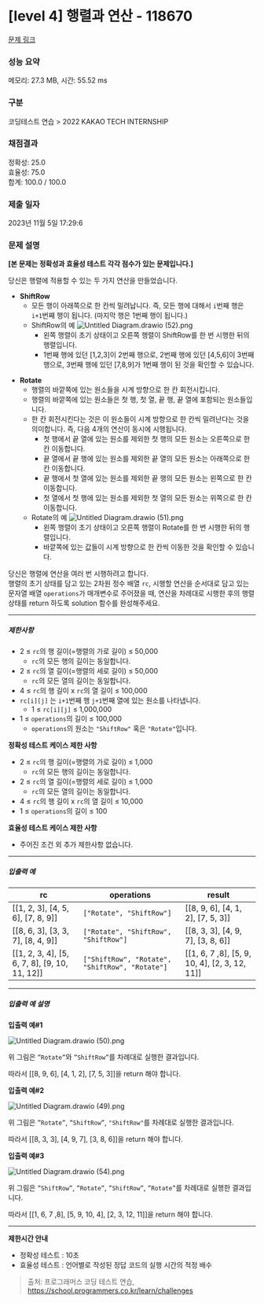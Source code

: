 # [level 4] 행렬과 연산 - 118670 

[문제 링크](https://school.programmers.co.kr/learn/courses/30/lessons/118670) 

### 성능 요약

메모리: 27.3 MB, 시간: 55.52 ms

### 구분

코딩테스트 연습 > 2022 KAKAO TECH INTERNSHIP

### 채점결과

정확성: 25.0<br/>효율성: 75.0<br/>합계: 100.0 / 100.0

### 제출 일자

2023년 11월 5일 17:29:6

### 문제 설명

<p><strong>[본 문제는 정확성과 효율성 테스트 각각 점수가 있는 문제입니다.]</strong></p>

<p>당신은 행렬에 적용할 수 있는 두 가지 연산을 만들었습니다.</p>

<ul>
<li><strong>ShiftRow</strong>

<ul>
<li>모든 행이 아래쪽으로 한 칸씩 밀려납니다.
즉, 모든 행에 대해서 <code>i</code>번째 행은 <code>i+1</code>번째 행이 됩니다. (마지막 행은 1번째 행이 됩니다.)</li>
<li>ShiftRow의 예
<img src="https://grepp-programmers.s3.ap-northeast-2.amazonaws.com/files/production/adc18f4a-5a51-40eb-9b57-997efbf27e96/Untitled%20Diagram.drawio%20%2852%29.png" title="" alt="Untitled Diagram.drawio (52).png">

<ul>
<li>왼쪽 행렬이 초기 상태이고 오른쪽 행렬이 ShiftRow를 한 번 시행한 뒤의 행렬입니다.</li>
<li>1번째 행에 있던 [1,2,3]이 2번째 행으로, 2번째 행에 있던 [4,5,6]이 3번째 행으로, 3번째 행에 있던 [7,8,9]가 1번째 행이 된 것을 확인할 수 있습니다.</li>
</ul></li>
</ul></li>
</ul>

<ul>
<li><strong>Rotate</strong>

<ul>
<li>행렬의 바깥쪽에 있는 원소들을 시계 방향으로 한 칸 회전시킵니다.</li>
<li>행렬의 바깥쪽에 있는 원소들은 첫 행, 첫 열, 끝 행, 끝 열에 포함되는 원소들입니다.</li>
<li>한 칸 회전시킨다는 것은 이 원소들이 시계 방향으로 한 칸씩 밀려난다는 것을 의미합니다.
즉, 다음 4개의 연산이 동시에 시행됩니다.

<ul>
<li>첫 행에서 끝 열에 있는 원소를 제외한 첫 행의 모든 원소는 오른쪽으로 한 칸 이동합니다.</li>
<li>끝 열에서 끝 행에 있는 원소를 제외한 끝 열의 모든 원소는 아래쪽으로 한 칸 이동합니다.</li>
<li>끝 행에서 첫 열에 있는 원소를 제외한 끝 행의 모든 원소는 왼쪽으로 한 칸 이동합니다.</li>
<li>첫 열에서 첫 행에 있는 원소를 제외한 첫 열의 모든 원소는 위쪽으로 한 칸 이동합니다.</li>
</ul></li>
<li>Rotate의 예
<img src="https://grepp-programmers.s3.ap-northeast-2.amazonaws.com/files/production/a03423c4-60fa-4841-a4e7-271be6202484/Untitled%20Diagram.drawio%20%2851%29.png" title="" alt="Untitled Diagram.drawio (51).png">

<ul>
<li>왼쪽 행렬이 초기 상태이고 오른쪽 행렬이 Rotate를 한 번 시행한 뒤의 행렬입니다.</li>
<li>바깥쪽에 있는 값들이 시계 방향으로 한 칸씩 이동한 것을 확인할 수 있습니다.</li>
</ul></li>
</ul></li>
</ul>

<p>당신은 행렬에 연산을 여러 번 시행하려고 합니다.<br>
행렬의 초기 상태를 담고 있는 2차원 정수 배열 <code>rc</code>, 시행할 연산을 순서대로 담고 있는 문자열 배열 <code>operations</code>가 매개변수로 주어졌을 때, 연산을 차례대로 시행한 후의 행렬 상태를 return 하도록 solution 함수를 완성해주세요.</p>

<hr>

<h5>제한사항</h5>

<ul>
<li>2 ≤ <code>rc</code>의 행 길이(=행렬의 가로 길이) ≤ 50,000

<ul>
<li><code>rc</code>의 모든 행의 길이는 동일합니다.</li>
</ul></li>
<li>2 ≤ <code>rc</code>의 열 길이(=행렬의 세로 길이) ≤ 50,000

<ul>
<li><code>rc</code>의 모든 열의 길이는 동일합니다.</li>
</ul></li>
<li>4 ≤ <code>rc</code>의 행 길이 x <code>rc</code>의 열 길이 ≤ 100,000</li>
<li><code>rc[i][j]</code> 는 <code>i+1</code>번째 행 <code>j+1</code>번째 열에 있는 원소를 나타냅니다.

<ul>
<li>1 ≤ <code>rc[i][j]</code> ≤ 1,000,000</li>
</ul></li>
<li>1 ≤ <code>operations</code>의 길이 ≤ 100,000

<ul>
<li><code>operations</code>의 원소는 <code>"ShiftRow"</code> 혹은 <code>"Rotate"</code>입니다.</li>
</ul></li>
</ul>

<p><strong>정확성 테스트 케이스 제한 사항</strong></p>

<ul>
<li>2 ≤ <code>rc</code>의 행 길이(=행렬의 가로 길이) ≤ 1,000

<ul>
<li><code>rc</code>의 모든 행의 길이는 동일합니다.</li>
</ul></li>
<li>2 ≤ <code>rc</code>의 열 길이(=행렬의 세로 길이) ≤ 1,000

<ul>
<li><code>rc</code>의 모든 열의 길이는 동일합니다.</li>
</ul></li>
<li>4 ≤ <code>rc</code>의 행 길이 x <code>rc</code>의 열 길이 ≤ 10,000</li>
<li>1 ≤ <code>operations</code>의 길이 ≤ 100</li>
</ul>

<p><strong>효율성 테스트 케이스 제한 사항</strong></p>

<ul>
<li>주어진 조건 외 추가 제한사항 없습니다.</li>
</ul>

<hr>

<h5>입출력 예</h5>
<table class="table">
        <thead><tr>
<th>rc</th>
<th>operations</th>
<th>result</th>
</tr>
</thead>
        <tbody><tr>
<td>[[1, 2, 3], [4, 5, 6], [7, 8, 9]]</td>
<td><code>["Rotate", "ShiftRow"]</code></td>
<td>[[8, 9, 6], [4, 1, 2], [7, 5, 3]]</td>
</tr>
<tr>
<td>[[8, 6, 3], [3, 3, 7], [8, 4, 9]]</td>
<td><code>["Rotate", "ShiftRow", "ShiftRow"]</code></td>
<td>[[8, 3, 3], [4, 9, 7], [3, 8, 6]]</td>
</tr>
<tr>
<td>[[1, 2, 3, 4], [5, 6, 7, 8], [9, 10, 11, 12]]</td>
<td><code>["ShiftRow", "Rotate", "ShiftRow", "Rotate"]</code></td>
<td>[[1, 6, 7 ,8], [5, 9, 10, 4], [2, 3, 12, 11]]</td>
</tr>
</tbody>
      </table>
<hr>

<h5>입출력 예 설명</h5>

<p><strong>입출력 예#1</strong></p>

<p><img src="https://grepp-programmers.s3.ap-northeast-2.amazonaws.com/files/production/e409e001-6e7b-4695-9d8b-4a2abf0e6042/Untitled%20Diagram.drawio%20%2850%29.png" title="" alt="Untitled Diagram.drawio (50).png"></p>

<p>위 그림은 <code>”Rotate”</code>와 <code>”ShiftRow”</code>를 차례대로 실행한 결과입니다.</p>

<p>따라서 [[8, 9, 6], [4, 1, 2], [7, 5, 3]]을 return 해야 합니다.</p>

<p><strong>입출력 예#2</strong></p>

<p><img src="https://grepp-programmers.s3.ap-northeast-2.amazonaws.com/files/production/9005dfbe-288c-4dfd-8073-abe2eb594885/Untitled%20Diagram.drawio%20%2849%29.png" title="" alt="Untitled Diagram.drawio (49).png"></p>

<p>위 그림은 <code>”Rotate”</code>, <code>”ShiftRow”</code>, <code>"ShiftRow"</code>를 차례대로 실행한 결과입니다.</p>

<p>따라서 [[8, 3, 3], [4, 9, 7], [3, 8, 6]]을 return 해야 합니다.</p>

<p><strong>입출력 예#3</strong></p>

<p><img src="https://grepp-programmers.s3.ap-northeast-2.amazonaws.com/files/production/35ca2a90-0c48-4521-bf00-7bc9c4e8a18d/Untitled%20Diagram.drawio%20%2854%29.png" title="" alt="Untitled Diagram.drawio (54).png"></p>

<p>위 그림은 <code>”ShiftRow”</code>, <code>”Rotate”</code>, <code>”ShiftRow”</code>, <code>”Rotate”</code>를 차례대로 실행한 결과입니다.</p>

<p>따라서 [[1, 6, 7 ,8], [5, 9, 10, 4], [2, 3, 12, 11]]을 return 해야 합니다.</p>

<hr>

<p><strong>제한시간 안내</strong></p>

<ul>
<li>정확성 테스트 : 10초</li>
<li>효율성 테스트 : 언어별로 작성된 정답 코드의 실행 시간의 적정 배수</li>
</ul>


> 출처: 프로그래머스 코딩 테스트 연습, https://school.programmers.co.kr/learn/challenges